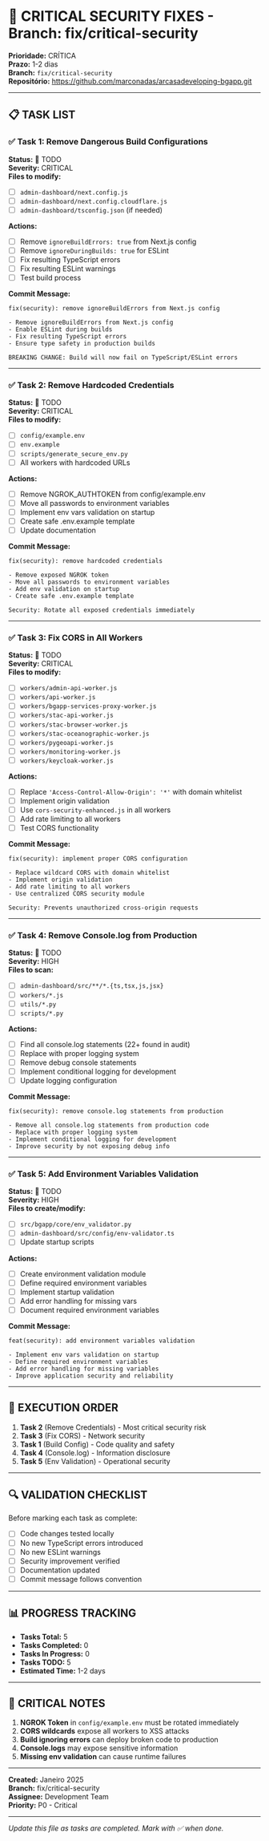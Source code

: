 # 🔴 CRITICAL SECURITY FIXES - Branch: fix/critical-security

**Prioridade:** CRÍTICA  
**Prazo:** 1-2 dias  
**Branch:** `fix/critical-security`  
**Repositório:** https://github.com/marconadas/arcasadeveloping-bgapp.git

---

## 📋 TASK LIST

### ✅ Task 1: Remove Dangerous Build Configurations
**Status:** 🔄 TODO  
**Severity:** CRITICAL  
**Files to modify:**
- [ ] `admin-dashboard/next.config.js`
- [ ] `admin-dashboard/next.config.cloudflare.js`
- [ ] `admin-dashboard/tsconfig.json` (if needed)

**Actions:**
- [ ] Remove `ignoreBuildErrors: true` from Next.js config
- [ ] Remove `ignoreDuringBuilds: true` for ESLint
- [ ] Fix resulting TypeScript errors
- [ ] Fix resulting ESLint warnings
- [ ] Test build process

**Commit Message:**
```
fix(security): remove ignoreBuildErrors from Next.js config

- Remove ignoreBuildErrors from Next.js config
- Enable ESLint during builds
- Fix resulting TypeScript errors
- Ensure type safety in production builds

BREAKING CHANGE: Build will now fail on TypeScript/ESLint errors
```

---

### ✅ Task 2: Remove Hardcoded Credentials
**Status:** 🔄 TODO  
**Severity:** CRITICAL  
**Files to modify:**
- [ ] `config/example.env`
- [ ] `env.example`
- [ ] `scripts/generate_secure_env.py`
- [ ] All workers with hardcoded URLs

**Actions:**
- [ ] Remove NGROK_AUTHTOKEN from config/example.env
- [ ] Move all passwords to environment variables
- [ ] Implement env vars validation on startup
- [ ] Create safe .env.example template
- [ ] Update documentation

**Commit Message:**
```
fix(security): remove hardcoded credentials

- Remove exposed NGROK token
- Move all passwords to environment variables
- Add env validation on startup
- Create safe .env.example template

Security: Rotate all exposed credentials immediately
```

---

### ✅ Task 3: Fix CORS in All Workers
**Status:** 🔄 TODO  
**Severity:** CRITICAL  
**Files to modify:**
- [ ] `workers/admin-api-worker.js`
- [ ] `workers/api-worker.js`
- [ ] `workers/bgapp-services-proxy-worker.js`
- [ ] `workers/stac-api-worker.js`
- [ ] `workers/stac-browser-worker.js`
- [ ] `workers/stac-oceanographic-worker.js`
- [ ] `workers/pygeoapi-worker.js`
- [ ] `workers/monitoring-worker.js`
- [ ] `workers/keycloak-worker.js`

**Actions:**
- [ ] Replace `'Access-Control-Allow-Origin': '*'` with domain whitelist
- [ ] Implement origin validation
- [ ] Use `cors-security-enhanced.js` in all workers
- [ ] Add rate limiting to all workers
- [ ] Test CORS functionality

**Commit Message:**
```
fix(security): implement proper CORS configuration

- Replace wildcard CORS with domain whitelist
- Implement origin validation
- Add rate limiting to all workers
- Use centralized CORS security module

Security: Prevents unauthorized cross-origin requests
```

---

### ✅ Task 4: Remove Console.log from Production
**Status:** 🔄 TODO  
**Severity:** HIGH  
**Files to scan:**
- [ ] `admin-dashboard/src/**/*.{ts,tsx,js,jsx}`
- [ ] `workers/*.js`
- [ ] `utils/*.py`
- [ ] `scripts/*.py`

**Actions:**
- [ ] Find all console.log statements (22+ found in audit)
- [ ] Replace with proper logging system
- [ ] Remove debug console statements
- [ ] Implement conditional logging for development
- [ ] Update logging configuration

**Commit Message:**
```
fix(security): remove console.log statements from production

- Remove all console.log statements from production code
- Replace with proper logging system
- Implement conditional logging for development
- Improve security by not exposing debug info
```

---

### ✅ Task 5: Add Environment Variables Validation
**Status:** 🔄 TODO  
**Severity:** HIGH  
**Files to create/modify:**
- [ ] `src/bgapp/core/env_validator.py`
- [ ] `admin-dashboard/src/config/env-validator.ts`
- [ ] Update startup scripts

**Actions:**
- [ ] Create environment validation module
- [ ] Define required environment variables
- [ ] Implement startup validation
- [ ] Add error handling for missing vars
- [ ] Document required environment variables

**Commit Message:**
```
feat(security): add environment variables validation

- Implement env vars validation on startup
- Define required environment variables
- Add error handling for missing variables
- Improve application security and reliability
```

---

## 🎯 EXECUTION ORDER

1. **Task 2** (Remove Credentials) - Most critical security risk
2. **Task 3** (Fix CORS) - Network security
3. **Task 1** (Build Config) - Code quality and safety
4. **Task 4** (Console.log) - Information disclosure
5. **Task 5** (Env Validation) - Operational security

---

## 🔍 VALIDATION CHECKLIST

Before marking each task as complete:
- [ ] Code changes tested locally
- [ ] No new TypeScript errors introduced
- [ ] No new ESLint warnings
- [ ] Security improvement verified
- [ ] Documentation updated
- [ ] Commit message follows convention

---

## 📊 PROGRESS TRACKING

- **Tasks Total:** 5
- **Tasks Completed:** 0
- **Tasks In Progress:** 0
- **Tasks TODO:** 5
- **Estimated Time:** 1-2 days

---

## 🚨 CRITICAL NOTES

1. **NGROK Token** in `config/example.env` must be rotated immediately
2. **CORS wildcards** expose all workers to XSS attacks
3. **Build ignoring errors** can deploy broken code to production
4. **Console.logs** may expose sensitive information
5. **Missing env validation** can cause runtime failures

---

**Created:** Janeiro 2025  
**Branch:** fix/critical-security  
**Assignee:** Development Team  
**Priority:** P0 - Critical

---

*Update this file as tasks are completed. Mark with ✅ when done.*
